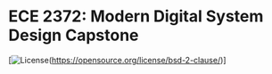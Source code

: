 # ECE 2372: Modern Digital System Design Capstone

[![License](https://img.shields.io/badge/BSD-2-Clause%202.0-blue.svg)(https://opensource.org/license/bsd-2-clause/)]
